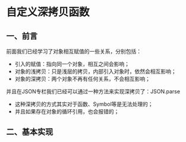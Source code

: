 # 自定义深拷贝函数

## 一、前言

前面我们已经学习了对象相互赋值的一些关系，分别包括：
- 引入的赋值：指向同一个对象，相互之间会影响；
- 对象的浅拷贝：只是浅层的拷贝，内部引入对象时，依然会相互影响；
- 对象的深拷贝：两个对象不再有任何关系，不会相互影响；


并且在JSON专栏我们已经可以通过一种方法来实现深拷贝了：JSON.parse
- 这种深拷贝的方式其实对于函数、Symbol等是无法处理的；
- 并且如果存在对象的循环引用，也会报错的；

## 二、基本实现

```js

```